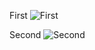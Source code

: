 First
![First](https://github.com/CSTVann/Python-Style/assets/108693098/23df58ae-7958-4d05-b0b2-173035d320f6)

Second
![Second](https://github.com/CSTVann/Python-Style/assets/108693098/8a812b82-a8da-43e4-8d17-9a670bac5877)

